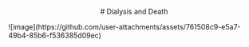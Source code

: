 <p align="center">#  Dialysis and Death</p>
![image](https://github.com/user-attachments/assets/761508c9-e5a7-49b4-85b6-f536385d09ec)
